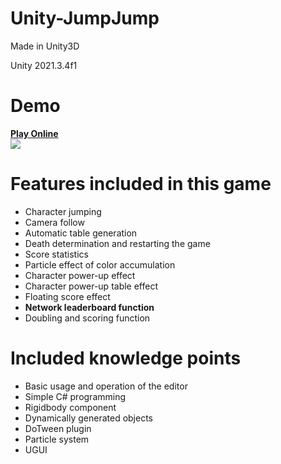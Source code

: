 # Unity-JumpJump
Made in Unity3D

Unity 2021.3.4f1

Demo
===
**[Play Online](https://github.com/chenruid/SolvAR-project)**  
![](https://raw.githubusercontent.com/zhenghongzhi/Unity-JumpJump/master/demo.gif)  


Features included in this game
===
- Character jumping
- Camera follow
- Automatic table generation
- Death determination and restarting the game
- Score statistics
- Particle effect of color accumulation
- Character power-up effect
- Character power-up table effect
- Floating score effect
- **Network leaderboard function**
- Doubling and scoring function

Included knowledge points
===
- Basic usage and operation of the editor
- Simple C# programming
- Rigidbody component
- Dynamically generated objects
- DoTween plugin
- Particle system
- UGUI
